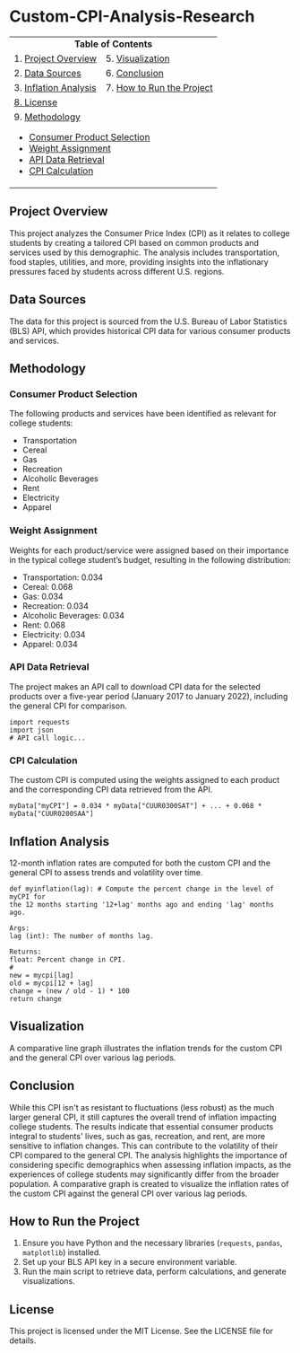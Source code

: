 # Custom-CPI-Analysis-Research
 
<table align="center">
  <tr>
    <td colspan="2" align="center"><strong>Table of Contents</strong></td>
  </tr>
  <tr>
    <td>1. <a href="#project-overview">Project Overview</a></td>
    <td>5. <a href="#visualization">Visualization</a></td>
  </tr>
  <tr>
    <td>2. <a href="#data-sources">Data Sources</a></td>
    <td>6. <a href="#conclusion">Conclusion</a></td>
  </tr>
  <tr>
    <td>3. <a href="#inflation-analysis">Inflation Analysis</a></td>
    <td>7. <a href="#how-to-run-the-project">How to Run the Project</a></td>
  </tr>
  <tr>
    <td colspan="2"><a href="#license">8. License</a></td>
  </tr>
  <tr>
    <td colspan="2">9. <a href="#methodology">Methodology</a>
      <ul>
        <li><a href="#consumer-product-selection">Consumer Product Selection</a></li>
        <li><a href="#weight-assignment">Weight Assignment</a></li>
        <li><a href="#api-data-retrieval">API Data Retrieval</a></li>
        <li><a href="#cpi-calculation">CPI Calculation</a></li>
      </ul>
    </td>
  </tr>
</table>



## Project Overview
This project analyzes the Consumer Price Index (CPI) as it relates to college students by creating a tailored CPI based on common products and services used by this demographic. The analysis includes transportation, food staples, utilities, and more, providing insights into the inflationary pressures faced by students across different U.S. regions.

## Data Sources
The data for this project is sourced from the U.S. Bureau of Labor Statistics (BLS) API, which provides historical CPI data for various consumer products and services.

## Methodology

### Consumer Product Selection
The following products and services have been identified as relevant for college students:
- Transportation
- Cereal
- Gas
- Recreation
- Alcoholic Beverages
- Rent
- Electricity
- Apparel

### Weight Assignment
Weights for each product/service were assigned based on their importance in the typical college student’s budget, resulting in the following distribution:
- Transportation: 0.034
- Cereal: 0.068
- Gas: 0.034
- Recreation: 0.034
- Alcoholic Beverages: 0.034
- Rent: 0.068
- Electricity: 0.034
- Apparel: 0.034

### API Data Retrieval
The project makes an API call to download CPI data for the selected products over a five-year period (January 2017 to January 2022), including the general CPI for comparison.
```
import requests
import json
# API call logic...
```

### CPI Calculation
The custom CPI is computed using the weights assigned to each product and the corresponding CPI data retrieved from the API.
```
myData["myCPI"] = 0.034 * myData["CUUR0300SAT"] + ... + 0.068 * myData["CUUR0200SAA"]

```
## Inflation Analysis
12-month inflation rates are computed for both the custom CPI and the general CPI to assess trends and volatility over time.
```
def myinflation(lag): # Compute the percent change in the level of myCPI for
the 12 months starting '12+lag' months ago and ending 'lag' months ago.

Args:
lag (int): The number of months lag.

Returns:
float: Percent change in CPI.
#
new = mycpi[lag]
old = mycpi[12 + lag]
change = (new / old - 1) * 100
return change
```

## Visualization
A comparative line graph illustrates the inflation trends for the custom CPI and the general CPI over various lag periods.

## Conclusion
While this CPI isn't as resistant to fluctuations (less robust) as the much larger general CPI, it still captures the overall trend of inflation impacting college students. The results indicate that essential consumer products integral to students' lives, such as gas, recreation, and rent, are more sensitive to inflation changes. This can contribute to the volatility of their CPI compared to the general CPI. The analysis highlights the importance of considering specific demographics when assessing inflation impacts, as the experiences of college students may significantly differ from the broader population. A comparative graph is created to visualize the inflation rates of the custom CPI against the general CPI over various lag periods.

## How to Run the Project
1. Ensure you have Python and the necessary libraries (`requests`, `pandas`, `matplotlib`) installed.
2. Set up your BLS API key in a secure environment variable.
3. Run the main script to retrieve data, perform calculations, and generate visualizations.

## License
This project is licensed under the MIT License. See the LICENSE file for details.
